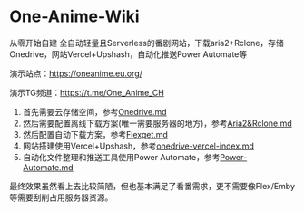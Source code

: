 # One-Anime-Wiki
从零开始自建 全自动轻量且Serverless的番剧网站，下载aria2+Rclone，存储Onedrive，网站Vercel+Upshash，自动化推送Power Automate等

演示站点：https://oneanime.eu.org/

演示TG频道：https://t.me/One_Anime_CH

1. 首先需要云存储空间，参考[Onedrive.md](Onedrive.md)
2. 然后需要配置离线下载方案(唯一需要服务器的地方)，参考[Aria2&Rclone.md](Aria2&Rclone.md)
3. 然后配置自动下载方案，参考[Flexget.md](Flexget.md)
4. 网站搭建使用Vercel+Upshash，参考[onedrive-vercel-index.md](onedrive-vercel-index.md)
5. 自动化文件整理和推送工具使用Power Automate，参考[Power-Automate.md](Power-Automate.md)

最终效果虽然看上去比较简陋，但也基本满足了看番需求，更不需要像Flex/Emby等需要刮削占用服务器资源。
